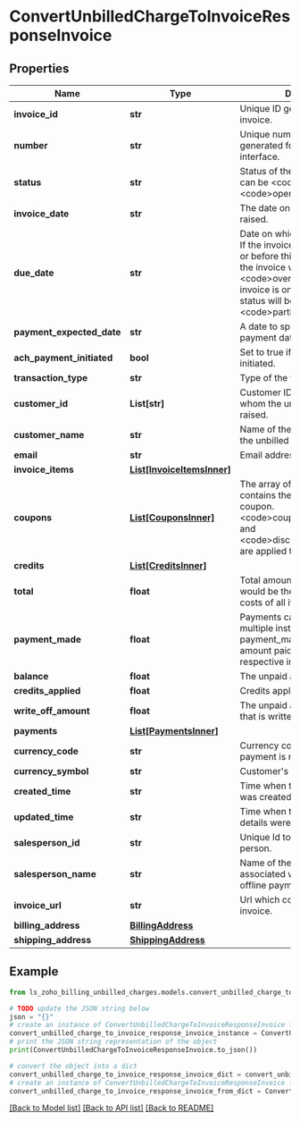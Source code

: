 # ConvertUnbilledChargeToInvoiceResponseInvoice


## Properties

Name | Type | Description | Notes
------------ | ------------- | ------------- | -------------
**invoice_id** | **str** | Unique ID generated for an invoice. | [optional] 
**number** | **str** | Unique number (starts with INV) generated for display in interface. | [optional] 
**status** | **str** | Status of the unbilled charge. It can be &lt;code&gt;invoiced&lt;/code&gt;, &lt;code&gt;open&lt;/code&gt; | [optional] 
**invoice_date** | **str** | The date on which the invoice is raised. | [optional] 
**due_date** | **str** | Date on which the invoice is due. If the invoice is not fully paid on or before this date, the status of the invoice will be changed to &lt;code&gt;overdue&lt;/code&gt;. If the invoice is only partially paid, its status will be &lt;code&gt;partially_paid&lt;/code&gt;. | [optional] 
**payment_expected_date** | **str** | A date to specify the expected payment date. | [optional] 
**ach_payment_initiated** | **bool** | Set to true if ACH payment is initiated. | [optional] 
**transaction_type** | **str** | Type of the transaction made. | [optional] 
**customer_id** | **List[str]** | Customer ID of the customer to whom the unbilled charge was raised. | [optional] 
**customer_name** | **str** | Name of the customer to whom the unbilled charge was raised. | [optional] 
**email** | **str** | Email address of the customer. | [optional] 
**invoice_items** | [**List[InvoiceItemsInner]**](InvoiceItemsInner.md) |  | [optional] 
**coupons** | [**List[CouponsInner]**](CouponsInner.md) | The array of objects which contains the details of the added coupon. &lt;code&gt;coupon_code&lt;/code&gt; and &lt;code&gt;discount_amount&lt;/code&gt; are applied to the total. | [optional] 
**credits** | [**List[CreditsInner]**](CreditsInner.md) |  | [optional] 
**total** | **float** | Total amount to be paid. This would be the sum of individual costs of all items. | [optional] 
**payment_made** | **float** | Payments can be made in multiple instalments. payment_made refers to the amount paid for the invoice in the respective instalment. | [optional] 
**balance** | **float** | The unpaid amount of an invoice. | [optional] 
**credits_applied** | **float** | Credits applied for the invoice. | [optional] 
**write_off_amount** | **float** | The unpaid amount of an invoice that is written off. | [optional] 
**payments** | [**List[PaymentsInner]**](PaymentsInner.md) |  | [optional] 
**currency_code** | **str** | Currency code in which the payment is made. | [optional] 
**currency_symbol** | **str** | Customer&#39;s currency symbol. | [optional] 
**created_time** | **str** | Time when the unbilled charge was created. | [optional] 
**updated_time** | **str** | Time when the unbilled charge details were last updated. | [optional] 
**salesperson_id** | **str** | Unique Id to denote the sales person. | [optional] 
**salesperson_name** | **str** | Name of the sales person associated with the invoice for offline payments. | [optional] 
**invoice_url** | **str** | Url which corresponds to the invoice. | [optional] 
**billing_address** | [**BillingAddress**](BillingAddress.md) |  | [optional] 
**shipping_address** | [**ShippingAddress**](ShippingAddress.md) |  | [optional] 

## Example

```python
from ls_zoho_billing_unbilled_charges.models.convert_unbilled_charge_to_invoice_response_invoice import ConvertUnbilledChargeToInvoiceResponseInvoice

# TODO update the JSON string below
json = "{}"
# create an instance of ConvertUnbilledChargeToInvoiceResponseInvoice from a JSON string
convert_unbilled_charge_to_invoice_response_invoice_instance = ConvertUnbilledChargeToInvoiceResponseInvoice.from_json(json)
# print the JSON string representation of the object
print(ConvertUnbilledChargeToInvoiceResponseInvoice.to_json())

# convert the object into a dict
convert_unbilled_charge_to_invoice_response_invoice_dict = convert_unbilled_charge_to_invoice_response_invoice_instance.to_dict()
# create an instance of ConvertUnbilledChargeToInvoiceResponseInvoice from a dict
convert_unbilled_charge_to_invoice_response_invoice_from_dict = ConvertUnbilledChargeToInvoiceResponseInvoice.from_dict(convert_unbilled_charge_to_invoice_response_invoice_dict)
```
[[Back to Model list]](../README.md#documentation-for-models) [[Back to API list]](../README.md#documentation-for-api-endpoints) [[Back to README]](../README.md)


